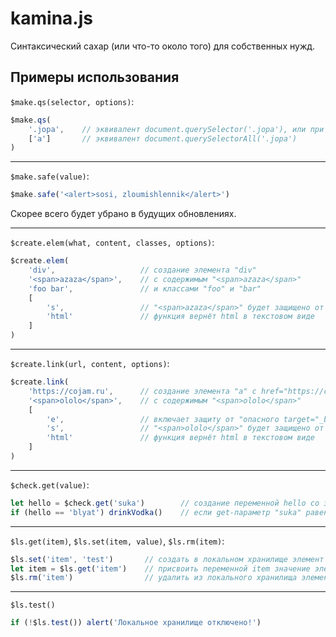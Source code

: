 # kamina.js
Синтаксический сахар (или что-то около того) для собственных нужд.

## Примеры использования
`$make.qs(selector, options)`:
```js
$make.qs(
	'.jopa',    // эквивалент document.querySelector('.jopa'), или при добавлении опции
	['a']       // эквивалент document.querySelectorAll('.jopa')
)
```
* * *
`$make.safe(value)`:
```js
$make.safe('<alert>sosi, zloumishlennik</alert>')
```
Скорее всего будет убрано в будущих обновлениях.
* * *
`$create.elem(what, content, classes, options)`:
```js
$create.elem(
	'div',                   // создание элемента "div"
	'<span>azaza</span>',    // с содержимым "<span>azaza</span>"
	'foo bar',               // и классами "foo" и "bar"
	[
		's',                 // "<span>azaza</span>" будет защищено от xss
		'html'               // функция вернёт html в текстовом виде
	]
)
```
* * *
`$create.link(url, content, options)`:
```js
$create.link(
	'https://cojam.ru',      // создание элемента "a" с href="https://cojam.ru". При пустом значении будет href="javascript:void(0)". Для внешних ссылок (начинающихся с "http") автоматически добавляется target="_blank"
	'<span>ololo</span>',    // с содержимым "<span>ololo</span>"
	[
		'e',                 // включает защиту от "опасного target="_blank"" (habr.ru/post/282880/)
		's',                 // "<span>ololo</span>" будет защищено от xss
		'html'               // функция вернёт html в текстовом виде
	]
)
```
* * *
`$check.get(value)`:
```js
let hello = $check.get('suka')        // создание переменной hello со значением get-параметра "suka" (если он есть, но пустой, то вернётся просто true)
if (hello == 'blyat') drinkVodka()    // если get-параметр "suka" равен "blyat", то выполняется drinkVodka()
```
* * *
`$ls.get(item)`, `$ls.set(item, value)`, `$ls.rm(item)`:
```js
$ls.set('item', 'test')       // создать в локальном хранилище элемент "item" со значением "test"
let item = $ls.get('item')    // присвоить переменной item значение элемента "item" из локального хранилища
$ls.rm('item')                // удалить из локального хранилища элемент "item"
```
* * *
`$ls.test()`
```js
if (!$ls.test()) alert('Локальное хранилище отключено!')
```
